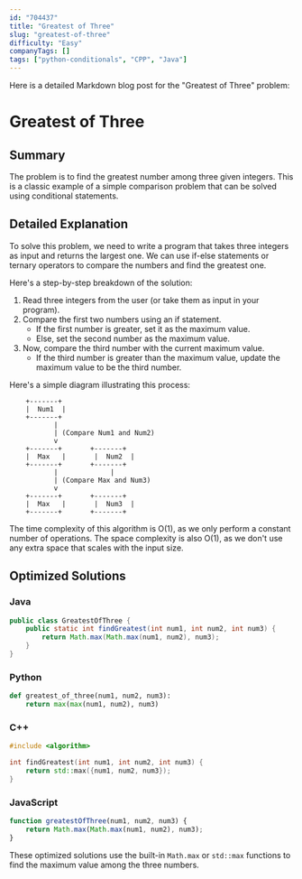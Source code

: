 ```yaml
---
id: "704437"
title: "Greatest of Three"
slug: "greatest-of-three"
difficulty: "Easy"
companyTags: []
tags: ["python-conditionals", "CPP", "Java"]
---
```


Here is a detailed Markdown blog post for the "Greatest of Three" problem:

# Greatest of Three
## Summary
The problem is to find the greatest number among three given integers. This is a classic example of a simple comparison problem that can be solved using conditional statements.

## Detailed Explanation
To solve this problem, we need to write a program that takes three integers as input and returns the largest one. We can use if-else statements or ternary operators to compare the numbers and find the greatest one.

Here's a step-by-step breakdown of the solution:

1. Read three integers from the user (or take them as input in your program).
2. Compare the first two numbers using an if statement.
	* If the first number is greater, set it as the maximum value.
	* Else, set the second number as the maximum value.
3. Now, compare the third number with the current maximum value.
	* If the third number is greater than the maximum value, update the maximum value to be the third number.

Here's a simple diagram illustrating this process:

```
    +-------+
    |  Num1  |
    +-------+
           |
           | (Compare Num1 and Num2)
           v
    +-------+       +-------+
    |  Max   |       |  Num2  |
    +-------+       +-------+
           |             |
           | (Compare Max and Num3)
           v
    +-------+       +-------+
    |  Max   |       |  Num3  |
    +-------+       +-------+
```

The time complexity of this algorithm is O(1), as we only perform a constant number of operations. The space complexity is also O(1), as we don't use any extra space that scales with the input size.

## Optimized Solutions

### Java
```java
public class GreatestOfThree {
    public static int findGreatest(int num1, int num2, int num3) {
        return Math.max(Math.max(num1, num2), num3);
    }
}
```

### Python
```python
def greatest_of_three(num1, num2, num3):
    return max(max(num1, num2), num3)
```

### C++
```cpp
#include <algorithm>

int findGreatest(int num1, int num2, int num3) {
    return std::max({num1, num2, num3});
}
```

### JavaScript
```javascript
function greatestOfThree(num1, num2, num3) {
    return Math.max(Math.max(num1, num2), num3);
}
```

These optimized solutions use the built-in `Math.max` or `std::max` functions to find the maximum value among the three numbers.